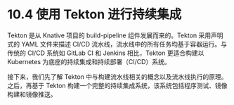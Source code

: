# 10.4 使用 Tekton 进行持续集成

Tekton 是从 Knative 项目的 build-pipeline 组件发展而来的。Tekton 采用声明式的 YAML 文件来描述 CI/CD 流水线，流水线中的所有任务均基于容器运行。与传统的 CI/CD 系统如 GitLab CI 和 Jenkins 相比，Tekton 更适合构建以 Kubernetes 为底座的持续集成和持续部署（CI/CD）系统。



接下来，我们先了解 Tekton 中与构建流水线相关的概念以及流水线执行的原理。之后，再基于 Tekton 构建一个完整的持续集成系统，该系统包括程序测试、镜像构建和镜像推送。 